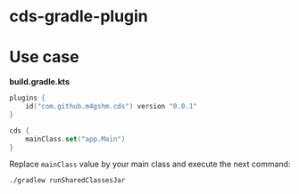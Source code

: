 # cds-gradle-plugin

# Use case

**build.gradle.kts**

````kotlin
plugins {
    id("com.github.m4gshm.cds") version "0.0.1"
}

cds {
    mainClass.set("app.Main")
}

````
Replace ```mainClass``` value by your main class and execute the next command:
````bash
./gradlew runSharedClassesJar
````